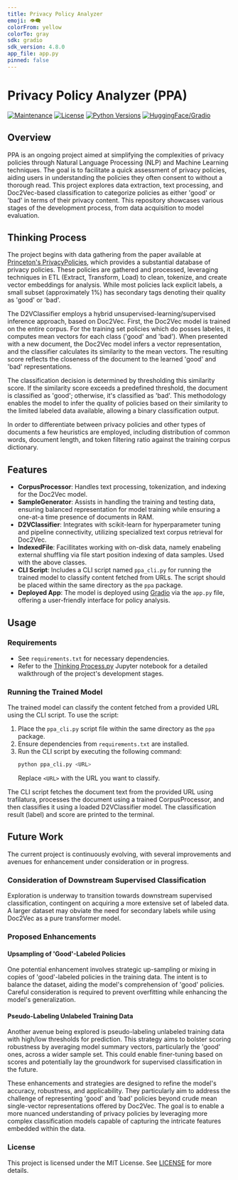 ```yaml
---
title: Privacy Policy Analyzer
emoji: 👁️‍🗨️
colorFrom: yellow
colorTo: gray
sdk: gradio
sdk_version: 4.8.0
app_file: app.py
pinned: false
---
```

# Privacy Policy Analyzer (PPA)
[![Maintenance](https://img.shields.io/maintenance/yes/2023)](https://github.com/Th3Tr00p3r/PrivacyPolicy)
[![License](https://img.shields.io/badge/license-MIT-l)](/LICENSE)
[![Python Versions](https://img.shields.io/badge/python-3.10-blue)](https://www.python.org/downloads/)
[![HuggingFace/Gradio](https://img.shields.io/badge/deployment-gradio-orange)](https://huggingface.co/spaces/molehillnest/PPA)

## Overview
PPA is an ongoing project aimed at simplifying the complexities of privacy policies through Natural Language Processing (NLP) and Machine Learning techniques. The goal is to facilitate a quick assessment of privacy policies, aiding users in understanding the policies they often consent to without a thorough read. This project explores data extraction, text processing, and Doc2Vec-based classification to categorize policies as either 'good' or 'bad' in terms of their privacy content. This repository showcases various stages of the development process, from data acquisition to model evaluation.

## Thinking Process
The project begins with data gathering from the paper available at [Princeton's PrivacyPolicies](https://privacypolicies.cs.princeton.edu/), which provides a substantial database of privacy policies. These policies are gathered and processed, leveraging techniques in ETL (Extract, Transform, Load) to clean, tokenize, and create vector embeddings for analysis. While most policies lack explicit labels, a small subset (approximately 1%) has secondary tags denoting their quality as 'good' or 'bad'.

The D2VClassifier employs a hybrid unsupervised-learning/supervised inference approach, based on Doc2Vec. First, the Doc2Vec model is trained on the entire corpus. For the training set policies which do posses labeles, it computes mean vectors for each class ('good' and 'bad'). When presented with a new document, the Doc2Vec model infers a vector representation, and the classifier calculates its similarity to the mean vectors. The resulting score reflects the closeness of the document to the learned 'good' and 'bad' representations.

The classification decision is determined by thresholding this similarity score. If the similarity score exceeds a predefined threshold, the document is classified as 'good'; otherwise, it's classified as 'bad'. This methodology enables the model to infer the quality of policies based on their similarity to the limited labeled data available, allowing a binary classification output.

In order to differentiate between privacy policies and other types of documents a few heuristics are employed, including distribution of common words, document length, and token filtering ratio against the training corpus dictionary.

## Features
- **CorpusProcessor**: Handles text processing, tokenization, and indexing for the Doc2Vec model.
- **SampleGenerator**: Assists in handling the training and testing data, ensuring balanced representation for model training while ensuring a one-at-a time presence of documents in RAM.
- **D2VClassifier**: Integrates with scikit-learn for hyperparameter tuning and pipeline connectivity, utilizing specialized text corpus retrieval for Doc2Vec.
- **IndexedFile**: Facillitates working with on-disk data, namely enabeling external shuffling via file start position indexing of data samples. Used with the above classes.
- **CLI Script**: Includes a CLI script named `ppa_cli.py` for running the trained model to classify content fetched from URLs. The script should be placed within the same directory as the `ppa` package.
- **Deployed App**: The model is deployed using [Gradio](https://www.gradio.app/) via the `app.py` file, offering a user-friendly interface for policy analysis.

## Usage
### Requirements
- See `requirements.txt` for necessary dependencies.
- Refer to the [Thinking Process.py](https://github.com/Th3Tr00p3r/PrivacyPolicy/blob/master/ppa/notebooks/Thinking%20Process.py) Jupyter notebook for a detailed walkthrough of the project's development stages.

### Running the Trained Model
The trained model can classify the content fetched from a provided URL using the CLI script. To use the script:

1. Place the `ppa_cli.py` script file within the same directory as the `ppa` package.
2. Ensure dependencies from `requirements.txt` are installed.
3. Run the CLI script by executing the following command:
    ```bash
    python ppa_cli.py <URL>
    ```
    Replace `<URL>` with the URL you want to classify.

The CLI script fetches the document text from the provided URL using trafilatura, processes the document using a trained CorpusProcessor, and then classifies it using a loaded D2VClassifier model. The classification result (label) and score are printed to the terminal.

## Future Work
The current project is continuously evolving, with several improvements and avenues for enhancement under consideration or in progress.

### Consideration of Downstream Supervised Classification
Exploration is underway to transition towards downstream supervised classification, contingent on acquiring a more extensive set of labeled data. A larger dataset may obviate the need for secondary labels while using Doc2Vec as a pure transformer model.

### Proposed Enhancements
#### Upsampling of 'Good'-Labeled Policies
One potential enhancement involves strategic up-sampling or mixing in copies of 'good'-labeled policies in the training data. The intent is to balance the dataset, aiding the model's comprehension of 'good' policies. Careful consideration is required to prevent overfitting while enhancing the model's generalization.

#### Pseudo-Labeling Unlabeled Training Data
Another avenue being explored is pseudo-labeling unlabeled training data with high/low thresholds for prediction. This strategy aims to bolster scoring robustness by averaging model summary vectors, particularly the 'good' ones, across a wider sample set. This could enable finer-tuning based on scores and potentially lay the groundwork for supervised classification in the future.

These enhancements and strategies are designed to refine the model's accuracy, robustness, and applicability. They particularly aim to address the challenge of representing 'good' and 'bad' policies beyond crude mean single-vector representations offered by Doc2Vec. The goal is to enable a more nuanced understanding of privacy policies by leveraging more complex classification models capable of capturing the intricate features embedded within the data.

### License
This project is licensed under the MIT License. See [LICENSE](https://github.com/Th3Tr00p3r/PrivacyPolicy/blob/master/LICENSE) for more details.
